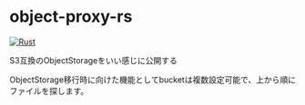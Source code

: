 # object-proxy-rs

[![Rust](https://github.com/maa123/object-proxy-rs/actions/workflows/rust.yml/badge.svg)](https://github.com/maa123/object-proxy-rs/actions/workflows/rust.yml)

S3互換のObjectStorageをいい感じに公開する

ObjectStorage移行時に向けた機能としてbucketは複数設定可能で、上から順にファイルを探します。
